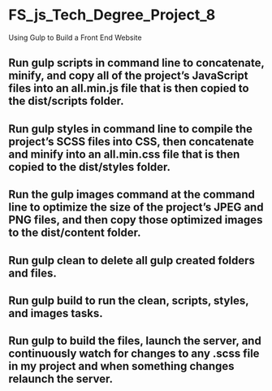 # FS_js_Tech_Degree_Project_8
Using Gulp to Build a Front End Website

## Run **gulp scripts** in command line to concatenate, minify, and copy all of the project’s JavaScript files into an all.min.js file that is then copied to the dist/scripts folder.

## Run **gulp styles** in command line to compile the project’s SCSS files into CSS, then concatenate and minify into an all.min.css file that is then copied to the dist/styles folder.

## Run the **gulp images** command at the command line to optimize the size of the project’s JPEG and PNG files, and then copy those optimized images to the dist/content folder.

## Run **gulp clean** to delete all gulp created folders and files.

## Run **gulp build** to run the clean, scripts, styles, and images tasks.

## Run **gulp** to build the files, launch the server, and continuously watch for changes to any .scss file in my project and when something changes relaunch the server. 
